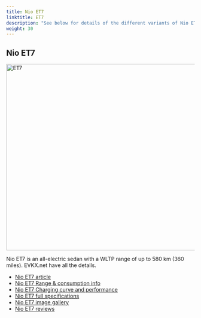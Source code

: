 ```yaml
---
title: Nio ET7
linktitle: ET7
description: "See below for details of the different variants of Nio ET7"
weight: 30
---
```

## Nio ET7

<a href="/models/nio/et7/et7/"><img src="https://media.evkx.net/multimedia/models/nio/et7/et7/main_1_st.jpg" width="800" height="497" alt="ET7" ></a>

Nio ET7 is an all-electric sedan with a WLTP range of up to 580 km (360 miles). EVKX.net have all the details. 

- [Nio ET7 article](/models/nio/et7/et7/)
- [Nio ET7 Range & consumption info](/models/nio/et7/et7//rangeandconsumption)
- [Nio ET7 Charging curve and performance](/models/nio/et7/et7//chargingcurve)
- [Nio ET7 full specifications](/models/nio/et7/et7//specifications)
- [Nio ET7 image gallery](/models/nio/et7/et7//gallery)
- [Nio ET7 reviews](/models/nio/et7/et7//reviews)

